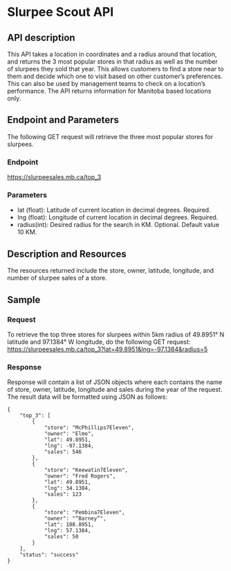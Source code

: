 # Slurpee Scout API

## API description

This API takes a location in coordinates and a radius around that location, and returns the 3 most popular stores in that radius as well as the number of slurpees they sold that year. This allows customers to find a store near to them and decide which one to visit based on other customer’s preferences. This can also be used by management teams to check on a location’s performance. The API returns information for Manitoba based locations only.

## Endpoint and Parameters
The following GET request will retrieve the three most popular stores for slurpees. 

### Endpoint
https://slurpeesales.mb.ca/top_3

### Parameters
   * lat (float): Latitude of current location in decimal degrees. Required.
   * lng (float): Longitude of current location in decimal degrees. Required.
   * radius(int): Desired radius for the search in KM. Optional. Default value 10 KM.

## Description and Resources
The resources returned include the store, owner, latitude, longitude, and number of slurpee sales of a store.

## Sample

### Request
To retrieve the top three stores for slurpees within 5km radius of 49.8951° N latitude and 97.1384° W longitude, do the following GET request:
https://slurpeesales.mb.ca/top_3?lat=49.8951&lng=-97.1384&radius=5

### Response
Response will contain a list of JSON objects where each contains the name of store, owner, latitude, longitude and sales during the year of the request. The result data will be formatted using JSON as follows:

```
{
    "top_3": [
        { 
            "store": "McPhillips7Eleven",  
            "owner": "Elmo", 
            "lat": 49.8951, 
            "lng": -97.1384, 
            "sales": 546
        },
        { 
            "store": "Keewatin7Eleven", 
            "owner": "Fred Rogers", 
            "lat": 49.8951, 
            "lng": 34.1384, 
            "sales": 123
        },
        { 
            "store": "Pembina7Eleven", 
            "owner": "“Barney”", 
            "lat": 108.8951, 
            "lng": 57.1384, 
            "sales": 50 
        }
    ],
    "status": "success"
}
```
